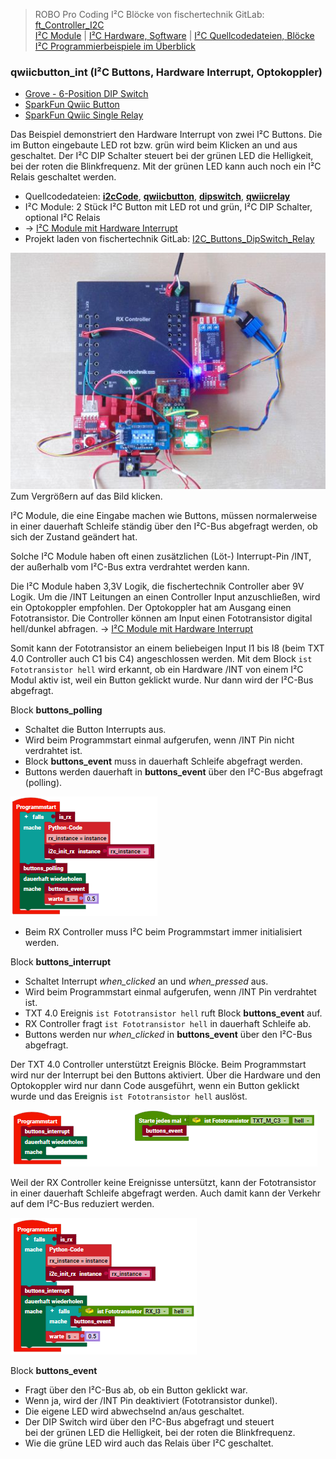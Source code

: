 
> ROBO Pro Coding I²C Blöcke von fischertechnik GitLab: [ft_Controller_I2C](https://git.fischertechnik-cloud.com/i2c/ft_Controller_I2C)\
> [I²C Module](https://elssner.github.io/ft-Controller-I2C/#tabelle-1) |
[I²C Hardware, Software](https://elssner.github.io/ft-Controller-I2C/#ic) |
[I²C Quellcodedateien, Blöcke](https://elssner.github.io/ft-Controller-I2C/#beschreibung-der-quellcodedateien-alphabetisch-geordnet)\
[I²C Programmierbeispiele im Überblick](../examples)


### qwiicbutton_int (I²C Buttons, Hardware Interrupt, Optokoppler)

* [Grove - 6-Position DIP Switch](https://wiki.seeedstudio.com/Grove-6-Position_DIP_Switch)
* [SparkFun Qwiic Button](https://www.sparkfun.com/products/16842)
* [SparkFun Qwiic Single Relay](https://www.sparkfun.com/products/15093)

Das Beispiel demonstriert den Hardware Interrupt von zwei I²C Buttons. Die im Button eingebaute LED rot bzw. grün wird beim Klicken an und aus geschaltet. 
Der I²C DIP Schalter steuert bei der grünen LED die Helligkeit, bei der roten die Blinkfrequenz. Mit der grünen LED kann auch noch ein I²C Relais geschaltet werden.

* Quellcodedateien: **[i2cCode](../#i2ccodepy)**, **[qwiicbutton](../#qwiicbuttonpy)**, **[dipswitch](../#dipswitchpy)**, **[qwiicrelay](../#qwiicrelaypy)**
* I²C Module: 2 Stück I²C Button mit LED rot und grün, I²C DIP Schalter, optional I²C Relais
* → [I²C Module mit Hardware Interrupt](../#ic-module-mit-hardware-interrupt)
* Projekt laden von fischertechnik GitLab: [I2C_Buttons_DipSwitch_Relay](https://git.fischertechnik-cloud.com/i2c/I2C_Buttons_DipSwitch_Relay)

[![](DSC00423_512.JPG)](DSC00423.JPG)\
Zum Vergrößern auf das Bild klicken.

I²C Module, die eine Eingabe machen wie Buttons, müssen normalerweise in einer dauerhaft Schleife ständig über den I²C-Bus abgefragt werden, ob sich der Zustand geändert hat.


Solche I²C Module haben oft einen zusätzlichen (Löt-) Interrupt-Pin /INT, der außerhalb vom I²C-Bus extra verdrahtet werden kann.

Die I²C Module haben 3,3V Logik, die fischertechnik Controller aber 9V Logik. Um die /INT Leitungen an einen Controller Input anzuschließen, wird ein Optokoppler empfohlen.
Der Optokoppler hat am Ausgang einen Fototransistor. Die Controller können am Input einen Fototransistor digital hell/dunkel abfragen. → [I²C Module mit Hardware Interrupt](../#ic-module-mit-hardware-interrupt)

Somit kann der Fototransistor an einem beliebeigen Input I1 bis I8 (beim TXT 4.0 Controller auch C1 bis C4) angeschlossen werden. 
Mit dem Block `ist Fototransistor hell` wird erkannt, ob ein Hardware /INT von einem I²C Modul aktiv ist, weil ein Button geklickt wurde. 
Nur dann wird der I²C-Bus abgefragt.


<a name="buttons_polling"></a>
Block **buttons_polling**
* Schaltet die Button Interrupts aus.
* Wird beim Programmstart einmal aufgerufen, wenn /INT Pin nicht verdrahtet ist.
* Block **buttons_event** muss in dauerhaft Schleife abgefragt werden.
* Buttons werden dauerhaft in **buttons_event** über den I²C-Bus abgefragt (polling).

![](dauerhaft_button_polling.png)
* Beim RX Controller muss I²C beim Programmstart immer initialisiert werden.

Block **buttons_interrupt**
* Schaltet Interrupt *when_clicked* an und *when_pressed* aus.
* Wird beim Programmstart einmal aufgerufen, wenn /INT Pin verdrahtet ist.
* TXT 4.0 Ereignis `ist Fototransistor hell` ruft Block **buttons_event** auf.
* RX Controller fragt `ist Fototransistor hell` in dauerhaft Schleife ab.
* Buttons werden nur *when_clicked* in **buttons_event** über den I²C-Bus abgefragt.

Der TXT 4.0 Controller unterstützt Ereignis Blöcke. Beim Programmstart wird nur der Interrupt bei den Buttons aktiviert. 
Über die Hardware und den Optokoppler wird nur dann Code ausgeführt, wenn ein Button geklickt wurde und das Ereignis `ist Fototransistor hell` auslöst.

![](txt40_button_event.png)

Weil der RX Controller keine Ereignisse untersützt, kann der Fototransistor in einer dauerhaft Schleife abgefragt werden. 
Auch damit kann der Verkehr auf dem I²C-Bus reduziert werden.

![](rx_button_event.png)

Block **buttons_event**
* Fragt über den I²C-Bus ab, ob ein Button geklickt war.
* Wenn ja, wird der /INT Pin deaktiviert (Fototransistor dunkel).
* Die eigene LED wird abwechselnd an/aus geschaltet.
* Der DIP Switch wird über den I²C-Bus  abgefragt und steuert\
bei der grünen LED die Helligkeit, bei der roten die Blinkfrequenz.
* Wie die grüne LED wird auch das Relais über I²C geschaltet.
